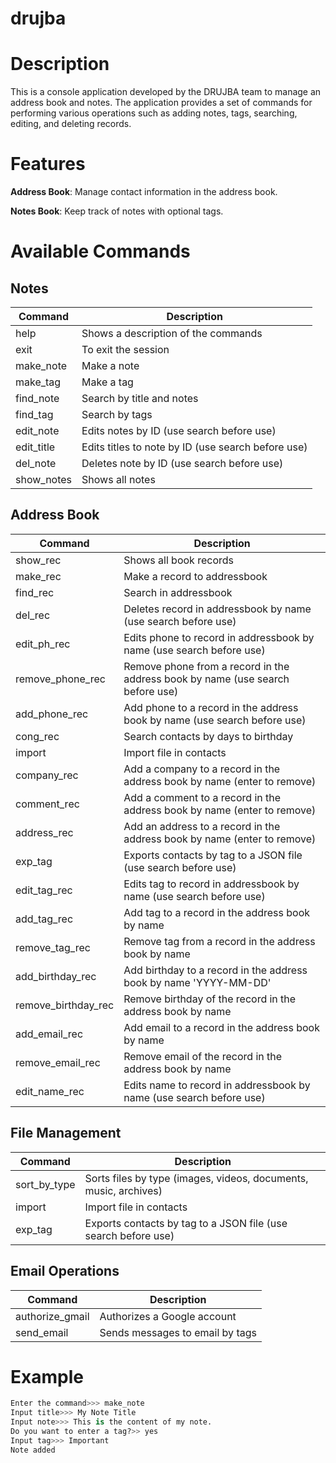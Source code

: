 # drujba
<h1>Description</h1>

This is a console application developed by the DRUJBA team to manage an address book and notes. The application provides a set of commands for performing various operations such as adding notes, tags, searching, editing, and deleting records.

<h1>Features</h1>

<b>Address Book</b>: Manage contact information in the address book.

<b>Notes Book</b>: Keep track of notes with optional tags.

<h1>Available Commands</h1>

## Notes

| Command    | Description                                      |
|------------|--------------------------------------------------|
| help       | Shows a description of the commands               |
| exit       | To exit the session                               |
| make_note  | Make a note                                       |
| make_tag   | Make a tag                                        |
| find_note  | Search by title and notes                         |
| find_tag   | Search by tags                                    |
| edit_note  | Edits notes by ID (use search before use)         |
| edit_title | Edits titles to note by ID (use search before use)|
| del_note   | Deletes note by ID (use search before use)        |
| show_notes | Shows all notes                                   |

## Address Book

| Command        | Description                                         |
|----------------|-----------------------------------------------------|
| show_rec       | Shows all book records                              |
| make_rec       | Make a record to addressbook                        |
| find_rec       | Search in addressbook                               |
| del_rec        | Deletes record in addressbook by name (use search before use) |
| edit_ph_rec    | Edits phone to record in addressbook by name (use search before use) |
| remove_phone_rec| Remove phone from a record in the address book by name (use search before use) |
| add_phone_rec  | Add phone to a record in the address book by name (use search before use) |
| cong_rec       | Search contacts by days to birthday                 |
| import         | Import file in contacts                             |
| company_rec    | Add a company to a record in the address book by name (enter <SPACE> to remove) |
| comment_rec    | Add a comment to a record in the address book by name (enter <SPACE> to remove) |
| address_rec    | Add an address to a record in the address book by name (enter <SPACE> to remove) |
| exp_tag        | Exports contacts by tag to a JSON file (use search before use) |
| edit_tag_rec   | Edits tag to record in addressbook by name (use search before use) |
| add_tag_rec    | Add tag to a record in the address book by name   |
| remove_tag_rec | Remove tag from a record in the address book by name |
| add_birthday_rec| Add birthday to a record in the address book by name 'YYYY-MM-DD' |
| remove_birthday_rec| Remove birthday of the record in the address book by name |
| add_email_rec  | Add email to a record in the address book by name |
| remove_email_rec| Remove email of the record in the address book by name |
| edit_name_rec  | Edits name to record in addressbook by name (use search before use) |

## File Management

| Command        | Description                                            |
|----------------|--------------------------------------------------------|
| sort_by_type   | Sorts files by type (images, videos, documents, music, archives) |
| import         | Import file in contacts                                |
| exp_tag        | Exports contacts by tag to a JSON file (use search before use) |

## Email Operations

| Command        | Description                                            |
|----------------|--------------------------------------------------------|
| authorize_gmail| Authorizes a Google account                             |
| send_email     | Sends messages to email by tags                         |






<h1>Example</h1>

```python
Enter the command>>> make_note
Input title>>> My Note Title
Input note>>> This is the content of my note.
Do you want to enter a tag?>> yes
Input tag>>> Important
Note added
```
